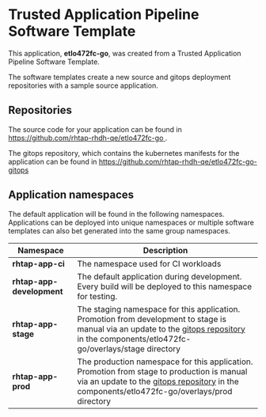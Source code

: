 # Trusted Application Pipeline Software Template

This application, **etlo472fc-go**, was created from a Trusted Application Pipeline Software Template.

The software templates create a new source and gitops deployment repositories with a sample source application. 

## Repositories

The source code for your application can be found in [https://github.com/rhtap-rhdh-qe/etlo472fc-go ](https://github.com/rhtap-rhdh-qe/etlo472fc-go ).
 
The gitops repository, which contains the kubernetes manifests for the application can be found in 
[https://github.com/rhtap-rhdh-qe/etlo472fc-go-gitops ](https://github.com/rhtap-rhdh-qe/etlo472fc-go-gitops ) 

## Application namespaces 

The default application will be found in the following namespaces. Applications can be deployed into unique namespaces or multiple software templates can also bet generated into the same group namespaces.  

|  Namespace   |  Description   |  
| -------- | -------- |
| **rhtap-app-ci** | The namespace used for CI workloads |
| **rhtap-app-development** | The default application during development. Every build will be deployed to this namespace for testing. |
| **rhtap-app-stage** | The staging namespace for this application. Promotion from development to stage is manual via an update to the [gitops repository](https://github.com/rhtap-rhdh-qe/etlo472fc-go-gitops ) in the components/etlo472fc-go/overlays/stage directory |
| **rhtap-app-prod** | The production namespace for this application. Promotion from stage to production is manual via an update to the [gitops repository](https://github.com/rhtap-rhdh-qe/etlo472fc-go-gitops ) in the components/etlo472fc-go/overlays/prod directory |